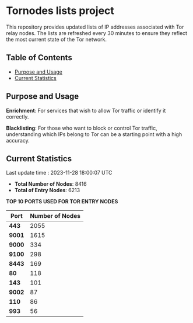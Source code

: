 # Tornodes lists project

This repository provides updated lists of IP addresses associated with Tor relay nodes. The lists are refreshed every 30 minutes to ensure they reflect the most current state of the Tor network.

## Table of Contents

- [Purpose and Usage](#purpose-and-usage)
- [Current Statistics](#current-statistics)


## Purpose and Usage

**Enrichment**: For services that wish to allow Tor traffic or identify it correctly.

**Blacklisting**: For those who want to block or control Tor traffic, understanding which IPs belong to Tor can be a starting point with a high accuracy.

## Current Statistics

Last update time : 2023-11-28 18:00:07 UTC

- **Total Number of Nodes**: 8416
- **Total of Entry Nodes**: 6213

**TOP 10 PORTS USED FOR TOR ENTRY NODES**

| **Port** | **Number of Nodes** |
|------|-----------------|
| **443**   | 2055  |
| **9001**   | 1615  |
| **9000**   | 334  |
| **9100**   | 298  |
| **8443**   | 169  |
| **80**   | 118  |
| **143**   | 101  |
| **9002**   | 87  |
| **110**   | 86  |
| **993**   | 56  |

